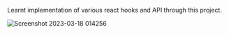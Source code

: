 Learnt implementation of various react hooks and API through this project. 

![Screenshot 2023-03-18 014256](https://user-images.githubusercontent.com/85984062/226026877-74d24ca7-aea6-4855-8230-26f8a4afe850.png)
